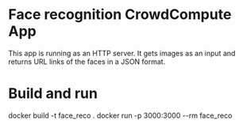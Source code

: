 # Face recognition CrowdCompute App

This app is running as an HTTP server. 
It gets images as an input and returns URL links of the faces in a JSON format.

# Build and run

docker build -t face_reco .
docker run -p 3000:3000 --rm face_reco